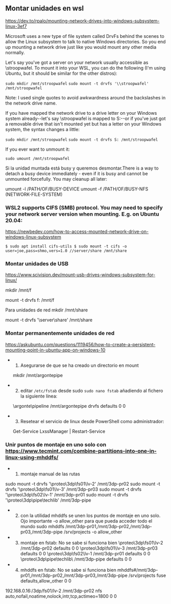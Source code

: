 ## Montar unidades en wsl
https://dev.to/rpalo/mounting-network-drives-into-windows-subsystem-linux-3ef7

Microsoft uses a new type of file system called DrvFs behind the scenes to allow the Linux subsystem to talk to native Windows directories. So you end up mounting a network drive just like you would mount any other media normally.

Let's say you've got a server on your network usually accessible as \\stroopwafel. To mount it into your WSL, you can do the following (I'm using Ubuntu, but it should be similar for the other distros):

  `sudo mkdir /mnt/stroopwafel`
  `sudo mount -t drvfs '\\stroopwafel' /mnt/stroopwafel`

Note: I used single quotes to avoid awkwardness around the backslashes in the network drive name.

If you have mapped the network drive to a drive letter on your Windows system already--let's say \\stroopwafel is mapped to S:\--or if you've just got a removable drive that isn't mounted yet but has a letter on your Windows system, the syntax changes a little:

`sudo mkdir /mnt/stroopwafel`
`sudo mount -t drvfs S: /mnt/stroopwafel`

If you ever want to unmount it:

`sudo umount /mnt/stroopwafel`


Si la unidad muntada está busy y queremos desmontar.There is a way to detach a busy device immediately - even if it is busy and cannot be unmounted forcefully. You may cleanup all later:

umount -l /PATH/OF/BUSY-DEVICE
umount -f /PATH/OF/BUSY-NFS (NETWORK-FILE-SYSTEM)


### WSL2 supports CIFS (SMB) protocol. You may need to specify your network server version when mounting. E.g. on Ubuntu 20.04:
https://newbedev.com/how-to-access-mounted-network-drive-on-windows-linux-subsystem

`$ sudo apt install cifs-utils
$ sudo mount -t cifs -o user=joe,pass=shmo,vers=1.0 //server/share /mnt/share`

### Montar unidades de USB
https://www.scivision.dev/mount-usb-drives-windows-subsystem-for-linux/

mkdir /mnt/f

mount -t drvfs f: /mnt/f

Para unidades de red
mkdir /mnt/share

mount -t drvfs '\\server\share' /mnt/share

### Montar permanentemente unidades de red
https://askubuntu.com/questions/1119456/how-to-create-a-persistent-mounting-point-in-ubuntu-app-on-windows-10

* 1. Asegurarse de que se ha creado un directorio en mount

  mkdir /mnt/argontepipe

* 2. editar `/etc/fstab` desde sudo `sudo nano fstab` añadiendo al fichero la siguiente línea:

    \\argonte\pipeline /mnt/argontepipe drvfs defaults 0 0

* 3. Resetear el servicio de linux desde PowerShell como administrador:

    Get-Service LxssManager | Restart-Service


### Unir puntos de montaje en uno solo con https://www.tecmint.com/combine-partitions-into-one-in-linux-using-mhddfs/

* 1. montaje manual de las rutas

sudo mount -t drvfs '\\proteo\3dp\fs01\lv-2' /mnt/3dp-pr02
sudo mount -t drvfs '\\proteo\3dp\fs01\lv-3' /mnt/3dp-pr03
sudo mount -t drvfs '\\proteo\3dp\fs02\lv-1' /mnt/3dp-pr01
sudo mount -t drvfs '\\proteo\3dp\pipe\techlib\' /mnt/3dp-pipe

* 2. con la utilidad mhddfs se unen los puntos de montaje en uno solo. Ojo importante -o allow_other para que pueda acceder todo el mundo
sudo mhddfs /mnt/3dp-pr01,/mnt/3dp-pr02,/mnt/3dp-pr03,/mnt/3dp-pipe /srv/projects -o allow_other

* 3. montaje en fstab: No se sabe si funciona bien
\\proteo\3dp\fs01\lv-2 /mnt/3dp-pr02 defaults 0 0
\\proteo\3dp\fs01\lv-3 /mnt/3dp-pr03 defaults 0 0
\\proteo\3dp\fs02\lv-1 /mnt/3dp-pr01 defaults 0 0
\\proteo\3dp\pipe\techlib\ /mnt/3dp-pipe defaults 0 0

* 4. mhddfs en fstab: No se sabe si funciona bien
mhddfs#/mnt/3dp-pr01,/mnt/3dp-pr02,/mnt/3dp-pr03,/mnt/3dp-pipe /srv/projects fuse defaults,allow_other 0 0


192.168.0.16:/3dp/fs01/lv-2  /mnt/3dp-pr02  nfs auto,nofail,noatime,nolock,intr,tcp,actimeo=1800 0 0